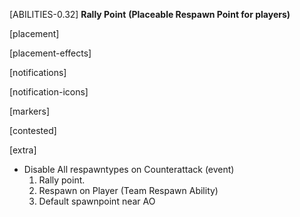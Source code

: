 [ABILITIES-0.32]
**Rally Point**
**(Placeable Respawn Point for players)**

[placement]
<!-- - Point is placed at players position. -->
<!-- - No pickup needed. -->
<!-- - On placing the rally point the previous one is deleted. -->

[placement-effects]
<!-- - Standard progressbar -->
<!-- - 5 second default (Addon option) -->
<!-- - Animation: "AinvPknlMstpSlayWrflDnon_medicOther" -->

[notifications]
<!-- - Notification to all players when placed. -->
<!-- - Notification to owner when moved -->
<!-- - Notification to owner when contested -->

[notification-icons]
<!-- - "RallyPointPlaced.png" -->
<!-- - "RallyPointContested.png" -->

[markers]
<!-- - "RP.png" (3D & map) -->
<!-- - Text: "Rally Point" -->

[contested]
<!-- - 15m range default (Addon option) -->
<!-- - Marker (3D & map) turns red. -->
<!-- - Text: "Rally Point (Contested)" -->
<!-- - While contested the ability is disabeled. -->
<!-- - While contested the respawn is disabeled. -->

[extra]
- Disable All respawntypes on Counterattack (event)
    1) Rally point.
    2) Respawn on Player (Team Respawn Ability)
    3) Default spawnpoint near AO